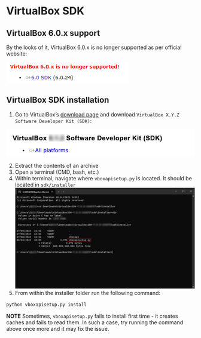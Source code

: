 # VirtualBox SDK

## VirtualBox 6.0.x support

By the looks of it, VirtualBox 6.0.x is no longer supported as per official website:

![VirtualBox-6.0.x-is-no-longer-supported](../images/no_longer_supported.png?raw=true)

## VirtualBox SDK installation

1. Go to VirtualBox’s [download page](<https://www.virtualbox.org/wiki/Downloads>) and download `VirtualBox X.Y.Z Software Developer Kit (SDK)`:

![VirtualBox-SDK](../images/VirtualBox-SDK.png?raw=true)

2. Extract the contents of an archive
3. Open a terminal (CMD, bash, etc.)
4. Within terminal, navigate where `vboxapisetup.py` is located. It should be located in `sdk/installer`
![cmd-path](../images/cmd.png?raw=true)
5. From within the installer folder run the following command:

```bash
python vboxapisetup.py install 
```

__NOTE__ Sometimes, `vboxapisetup.py` fails to install first time - it creates caches and fails to read them. In such a case, try running the command above once more and it may fix the issue.
